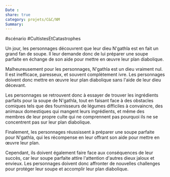 ```yaml
---
Date : 
share: true 
category: projets/C&C/NM
Summary: 
---
```


#scénario #CultistesEtCatastrophes 

Un jour, les personnages découvrent que leur dieu N'gathla est en fait un grand fan de soupe. Il leur demande donc de lui préparer une soupe parfaite en échange de son aide pour mettre en œuvre leur plan diabolique.

Malheureusement pour les personnages, N'gathla est un dieu vraiment nul. Il est inefficace, paresseux, et souvent complètement ivre. Les personnages doivent donc mettre en œuvre leur plan diabolique sans l'aide de leur dieu décevant.

Les personnages se retrouvent donc à essayer de trouver les ingrédients parfaits pour la soupe de N'gathla, tout en faisant face à des obstacles comiques tels que des fournisseurs de légumes difficiles à convaincre, des animaux domestiques qui mangent leurs ingrédients, et même des membres de leur propre culte qui ne comprennent pas pourquoi ils ne se concentrent pas sur leur plan diabolique.

Finalement, les personnages réussissent à préparer une soupe parfaite pour N'gathla, qui les récompense en leur offrant son aide pour mettre en œuvre leur plan. 

Cependant, ils doivent également faire face aux conséquences de leur succès, car leur soupe parfaite attire l'attention d'autres dieux jaloux et envieux. Les personnages doivent donc affronter de nouvelles challenges pour protéger leur soupe et accomplir leur plan diabolique.